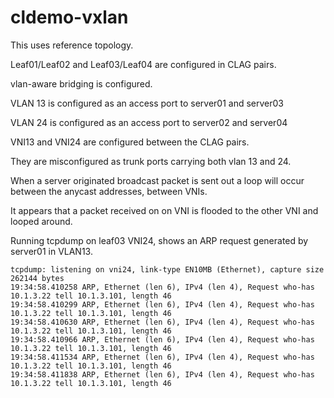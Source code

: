 # cldemo-vxlan

This uses reference topology.

Leaf01/Leaf02 and Leaf03/Leaf04 are configured in CLAG pairs.

vlan-aware bridging is configured.

VLAN 13 is configured as an access port to server01 and server03

VLAN 24 is configured as an access port to server02 and server04

VNI13 and VNI24 are configured between the CLAG pairs.

They are misconfigured as trunk ports carrying both vlan 13 and 24.

When a server originated broadcast packet is sent out a loop will occur between the anycast addresses, between VNIs.

It appears that a packet received on on VNI is flooded to the other VNI and looped around.

Running tcpdump on leaf03 VNI24, shows an ARP request generated by server01 in VLAN13.

```cumulus@leaf03:~$ sudo tcpdump -i vni24 -vv
tcpdump: listening on vni24, link-type EN10MB (Ethernet), capture size 262144 bytes
19:34:58.410258 ARP, Ethernet (len 6), IPv4 (len 4), Request who-has 10.1.3.22 tell 10.1.3.101, length 46
19:34:58.410299 ARP, Ethernet (len 6), IPv4 (len 4), Request who-has 10.1.3.22 tell 10.1.3.101, length 46
19:34:58.410630 ARP, Ethernet (len 6), IPv4 (len 4), Request who-has 10.1.3.22 tell 10.1.3.101, length 46
19:34:58.410966 ARP, Ethernet (len 6), IPv4 (len 4), Request who-has 10.1.3.22 tell 10.1.3.101, length 46
19:34:58.411534 ARP, Ethernet (len 6), IPv4 (len 4), Request who-has 10.1.3.22 tell 10.1.3.101, length 46
19:34:58.411838 ARP, Ethernet (len 6), IPv4 (len 4), Request who-has 10.1.3.22 tell 10.1.3.101, length 46
```


